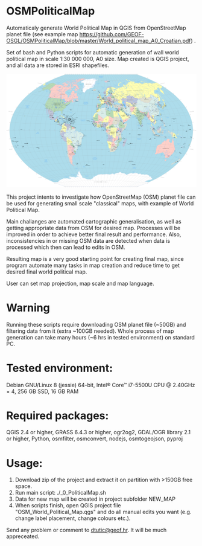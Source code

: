 # OSMPoliticalMap
Automaticaly generate World Political Map in QGIS from OpenStreetMap planet file (see example map https://github.com/GEOF-OSGL/OSMPoliticalMap/blob/master/World_political_map_A0_Croatian.pdf) .

Set of bash and Python scripts for automatic generation of wall world political map in scale 1:30 000 000, A0 size. Map created is QGIS project, and all data are stored in ESRI shapefiles.

![alt tag](osm_political_map.png)

This project intents to investigate how OpenStreetMap (OSM) planet file can be used for generating small scale "classical" maps, with example of World Political Map.

Main challanges are automated cartographic generalisation, as well as getting appropriate data from OSM for desired map. Processes will be improved in order to achieve better final result and performance. Also, inconsistencies in or missing OSM data are detected when data is processed which then can lead to edits in OSM.

Resulting map is a very good starting point for creating final map, since program automate many tasks in map creation and reduce time to get desired final world political map.

User can set map projection, map scale and map language. 

# Warning
Running these scripts require downloading OSM planet file (~50GB) and filtering data from it (extra ~100GB needed). Whole process of map generation can take many hours (~6 hrs in tested environment) on standard PC.

# Tested environment:
Debian GNU/Linux 8 (jessie) 64-bit, 
Intel® Core™ i7-5500U CPU @ 2.40GHz × 4, 
256 GB SSD, 
16 GB RAM

# Required packages:
QGIS 2.4 or higher, 
GRASS 6.4.3 or higher, 
ogr2og2, 
GDAL/OGR library 2.1 or higher, 
Python, 
osmfilter, 
osmconvert,
nodejs,
osmtogeojson,
pyproj

# Usage:
1. Download zip of the project and extract it on partition with >150GB free space.
2. Run main script: ./_0_PoliticalMap.sh
3. Data for new map will be created in project subfolder NEW_MAP
4. When scripts finish, open QGIS project file "OSM_World_Political_Map.qgs" and do all manual edits you want (e.g. change label placement, change colours etc.). 

Send any problem or comment to dtutic@geof.hr. It will be much appreceated.


